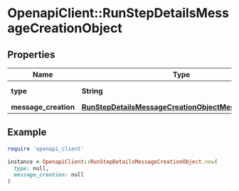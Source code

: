 # OpenapiClient::RunStepDetailsMessageCreationObject

## Properties

| Name | Type | Description | Notes |
| ---- | ---- | ----------- | ----- |
| **type** | **String** | Always &#x60;message_creation&#x60;&#x60;. |  |
| **message_creation** | [**RunStepDetailsMessageCreationObjectMessageCreation**](RunStepDetailsMessageCreationObjectMessageCreation.md) |  |  |

## Example

```ruby
require 'openapi_client'

instance = OpenapiClient::RunStepDetailsMessageCreationObject.new(
  type: null,
  message_creation: null
)
```

